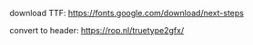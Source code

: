 download TTF:
https://fonts.google.com/download/next-steps

convert to header:
https://rop.nl/truetype2gfx/
